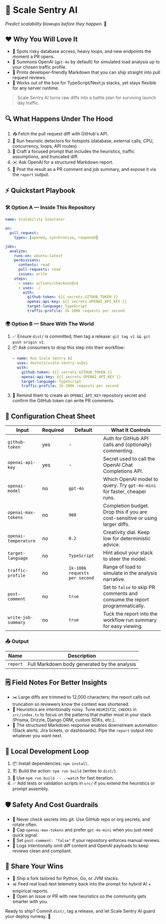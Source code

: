 ﻿# 🚀 Scale Sentry AI

*Predict scalability blowups before they happen.* 🔮

## ❤️ Why You Will Love It

- 🔎 Spots risky database access, heavy loops, and new endpoints the moment a PR opens.
- 🤖 Summons OpenAI (`gpt-4o` by default) for simulated load analysis up to your chosen traffic profile.
- 📝 Prints developer-friendly Markdown that you can ship straight into pull request reviews.
- 🧰 Works out of the box for TypeScript/Next.js stacks, yet stays flexible for any server runtime.

> Scale Sentry AI turns raw diffs into a battle plan for surviving launch day traffic.

## 🔍 What Happens Under The Hood

1. 📥 Fetch the pull request diff with GitHub's API.
2. 🚨 Run heuristic detectors for hotspots (database, external calls, CPU, concurrency, loops, API routes).
3. 🧠 Craft a focused prompt that includes the heuristics, traffic assumptions, and truncated diff.
4. ✉️ Ask OpenAI for a structured Markdown report.
5. 💬 Post the result as a PR comment and job summary, and expose it via the `report` output.

## ⚡ Quickstart Playbook

### 🛠 Option A — Inside This Repository

```yaml
name: Scalability Simulator

on:
  pull_request:
    types: [opened, synchronize, reopened]

jobs:
  analyze:
    runs-on: ubuntu-latest
    permissions:
      contents: read
      pull-requests: read
      issues: write
    steps:
      - uses: actions/checkout@v4
      - uses: ./
        with:
          github-token: ${{ secrets.GITHUB_TOKEN }}
          openai-api-key: ${{ secrets.OPENAI_API_KEY }}
          target-language: TypeScript
          traffic-profile: 1k-100k requests per second
```

### 🌍 Option B — Share With The World

1. ✅ Ensure `dist/` is committed, then tag a release: `git tag v1 && git push origin v1`.
2. 📦 Ask consumers to drop this step into their workflow:
   ```yaml
   - name: Run Scale Sentry AI
     uses: dextel2/scale-sentry-ai@v1
     with:
       github-token: ${{ secrets.GITHUB_TOKEN }}
       openai-api-key: ${{ secrets.OPENAI_API_KEY }}
       target-language: TypeScript
       traffic-profile: 1k-100k requests per second
   ```
3. 🔐 Remind them to create an `OPENAI_API_KEY` repository secret and confirm the GitHub token can write PR comments.

## 🧾 Configuration Cheat Sheet

| Input                | Required | Default                       | What It Controls                                                                           |
| -------------------- | -------- | ----------------------------- | ------------------------------------------------------------------------------------------ |
| `github-token`       | yes      | -                             | Auth for GitHub API calls and (optionally) commenting.                                     |
| `openai-api-key`     | yes      | -                             | Secret used to call the OpenAI Chat Completions API.                                       |
| `openai-model`       | no       | `gpt-4o`                      | Which OpenAI model to query. Try `gpt-4o-mini` for faster, cheaper runs.                   |
| `openai-max-tokens`  | no       | `900`                         | Completion budget. Drop this if you are cost-sensitive or using larger diffs.              |
| `openai-temperature` | no       | `0.2`                         | Creativity dial. Keep low for deterministic advice.                                        |
| `target-language`    | no       | `TypeScript`                  | Hint about your stack to steer the model.                                                  |
| `traffic-profile`    | no       | `1k-100k requests per second` | Range of load to simulate in the analysis narrative.                                       |
| `post-comment`       | no       | `true`                        | Set to `false` to skip PR comments and consume the report programmatically.                |
| `write-job-summary`  | no       | `true`                        | Tuck the report into the workflow run summary for easy viewing.                            |

### 📤 Output

| Name     | Description                                 |
| -------- | ------------------------------------------- |
| `report` | Full Markdown body generated by the analysis |

## 🗒 Field Notes For Better Insights

- ✂️ Large diffs are trimmed to 12,000 characters; the report calls out truncation so reviewers know the context was shortened.
- 🎯 Heuristics are intentionally noisy. Tune `HEURISTIC_CHECKS` in `src/index.ts` to focus on the patterns that matter most in your stack (Prisma, Drizzle, Django ORM, custom SDKs, etc.).
- 🔗 The structured Markdown response enables downstream automation (Slack alerts, Jira tickets, or dashboards). Pipe the `report` output into whatever you want next.

## 🧪 Local Development Loop

1. 📦 Install dependencies: `npm install`.
2. 🏗 Build the action: `npm run build` (writes to `dist/`).
3. 👀 Use `npm run build -- --watch` for fast iteration.
4. ✅ Add tests or validation scripts in `src/` if you extend the heuristics or prompt assembly.

## 🛡 Safety And Cost Guardrails

- 🔐 Never check secrets into git. Use GitHub repo or org secrets, and rotate often.
- 💸 Cap `openai-max-tokens` and prefer `gpt-4o-mini` when you just need quick signal.
- 🙅 Set `post-comment: "false"` if your repository enforces manual reviews.
- 🧾 Logs intentionally omit diff content and OpenAI payloads to keep reviews clean and compliant.

## 🌟 Share Your Wins

- 🧬 Ship a fork tailored for Python, Go, or JVM stacks.
- 📊 Feed real load-test telemetry back into the prompt for hybrid AI + empirical reports.
- 🤝 Open an issue or PR with new heuristics so the community gets smarter with you.

Ready to ship? Commit `dist/`, tag a release, and let Scale Sentry AI guard your deploy runway. 🚦
